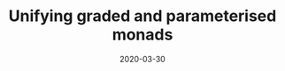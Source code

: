 ---
type: proceedings
authors:
  - Dominic Orchard
  - Philip Wadler
  - Harley Eades III
title: "Unifying graded and parameterised monads"
note: "In the Proceedings of the Eighth Workshop on Mathematically Structured Functional Programming, MSFP@ETAPS 2020, Dublin, Ireland, 25th April 2020. Electronic Proceedings in Theoretical Computer Science (EPTC) 317, pages 18--38."
date: 2020-03-30
resource:
  type: doi-pdf
  value: 10.4204/EPTCS.317.2
  pdf-url: https://arxiv.org/abs/2001.10274
---